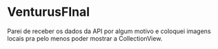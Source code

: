 # VenturusFInal

Parei de receber os dados da API por algum motivo e coloquei imagens locais pra pelo menos poder mostrar a CollectionView.
